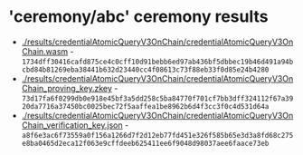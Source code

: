 # 'ceremony/abc' ceremony results
- [./results/credentialAtomicQueryV3OnChain/credentialAtomicQueryV3OnChain.wasm](./credentialAtomicQueryV3OnChain.wasm) - `1734dff30416cafd875ce4c0cff10d91bebb6ed97ab436bf5dbbec19b46d491a94bcbd84b81269eba38441b632d23440cc4f08613c73f88eb33f0d85e24b4280`
- [./results/credentialAtomicQueryV3OnChain/credentialAtomicQueryV3OnChain_proving_key.zkey](./credentialAtomicQueryV3OnChain_proving_key.zkey) - `73d17fa6f0299db0e918e45bf3a5dd258c5ba84770f701cf7bb3dff324112f67a3920da7716a37450bc0025bec72f5aaffea1be8962b6d4f3cc3f0c4d531d64a`
- [./results/credentialAtomicQueryV3OnChain/credentialAtomicQueryV3OnChain_verification_key.json](./credentialAtomicQueryV3OnChain_verification_key.json) - `a8f6e3ac6f73559a0f156a1266d7f2d12eb77fd451e326f585b65e3d3a8fd68c275e8ba0465d2eca12f063e9cffdeeb625411ee6f9048d98037aee6faace73eb`

